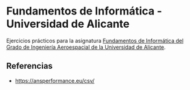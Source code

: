 # Fundamentos de Informática - Universidad de Alicante

Ejercicios prácticos para la asignatura [Fundamentos de Informática del Grado de Ingeniería Aeroespacial de la Universidad de Alicante](https://cvnet.cpd.ua.es/Guia-Docente/GuiaDocente/Index?wcodest=C214&wcodasi=33801&wlengua=es&scaca=2024-25).


## Referencias
- https://ansperformance.eu/csv/

